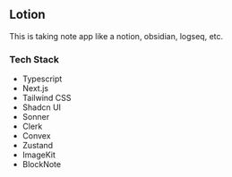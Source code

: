 
## Lotion
This is taking note app like a notion, obsidian, logseq, etc.

### Tech Stack
 - Typescript
 - Next.js
 - Tailwind CSS
 - Shadcn UI
 - Sonner
 - Clerk
 - Convex
 - Zustand
 - ImageKit
 - BlockNote